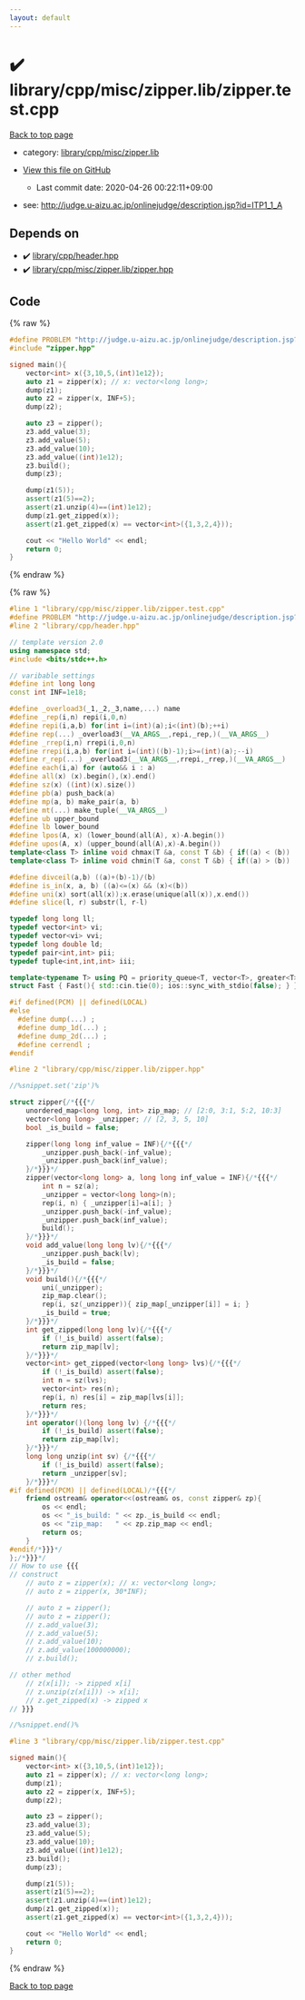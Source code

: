 ```yaml
---
layout: default
---
```


<!-- mathjax config similar to math.stackexchange -->
<script type="text/javascript" async
  src="https://cdnjs.cloudflare.com/ajax/libs/mathjax/2.7.5/MathJax.js?config=TeX-MML-AM_CHTML">
</script>
<script type="text/x-mathjax-config">
  MathJax.Hub.Config({
    TeX: { equationNumbers: { autoNumber: "AMS" }},
    tex2jax: {
      inlineMath: [ ['$','$'] ],
      processEscapes: true
    },
    "HTML-CSS": { matchFontHeight: false },
    displayAlign: "left",
    displayIndent: "2em"
  });
</script>

<script type="text/javascript" src="https://cdnjs.cloudflare.com/ajax/libs/jquery/3.4.1/jquery.min.js"></script>
<script src="https://cdn.jsdelivr.net/npm/jquery-balloon-js@1.1.2/jquery.balloon.min.js" integrity="sha256-ZEYs9VrgAeNuPvs15E39OsyOJaIkXEEt10fzxJ20+2I=" crossorigin="anonymous"></script>
<script type="text/javascript" src="../../../../../assets/js/copy-button.js"></script>
<link rel="stylesheet" href="../../../../../assets/css/copy-button.css" />


# :heavy_check_mark: library/cpp/misc/zipper.lib/zipper.test.cpp

<a href="../../../../../index.html">Back to top page</a>

* category: <a href="../../../../../index.html#04045c664907c0ef027b886794febe26">library/cpp/misc/zipper.lib</a>
* <a href="{{ site.github.repository_url }}/blob/master/library/cpp/misc/zipper.lib/zipper.test.cpp">View this file on GitHub</a>
    - Last commit date: 2020-04-26 00:22:11+09:00


* see: <a href="http://judge.u-aizu.ac.jp/onlinejudge/description.jsp?id=ITP1_1_A">http://judge.u-aizu.ac.jp/onlinejudge/description.jsp?id=ITP1_1_A</a>


## Depends on

* :heavy_check_mark: <a href="../../../../../library/library/cpp/header.hpp.html">library/cpp/header.hpp</a>
* :heavy_check_mark: <a href="../../../../../library/library/cpp/misc/zipper.lib/zipper.hpp.html">library/cpp/misc/zipper.lib/zipper.hpp</a>


## Code

<a id="unbundled"></a>
{% raw %}
```cpp
#define PROBLEM "http://judge.u-aizu.ac.jp/onlinejudge/description.jsp?id=ITP1_1_A"
#include "zipper.hpp"

signed main(){
    vector<int> x({3,10,5,(int)1e12});
    auto z1 = zipper(x); // x: vector<long long>;
    dump(z1);
    auto z2 = zipper(x, INF+5);
    dump(z2);

    auto z3 = zipper();
    z3.add_value(3);
    z3.add_value(5);
    z3.add_value(10);
    z3.add_value((int)1e12);
    z3.build();
    dump(z3);

    dump(z1(5));
    assert(z1(5)==2);
    assert(z1.unzip(4)==(int)1e12);
    dump(z1.get_zipped(x));
    assert(z1.get_zipped(x) == vector<int>({1,3,2,4}));

    cout << "Hello World" << endl;
    return 0;
}

```
{% endraw %}

<a id="bundled"></a>
{% raw %}
```cpp
#line 1 "library/cpp/misc/zipper.lib/zipper.test.cpp"
#define PROBLEM "http://judge.u-aizu.ac.jp/onlinejudge/description.jsp?id=ITP1_1_A"
#line 2 "library/cpp/header.hpp"

// template version 2.0
using namespace std;
#include <bits/stdc++.h>

// varibable settings
#define int long long
const int INF=1e18;

#define _overload3(_1,_2,_3,name,...) name
#define _rep(i,n) repi(i,0,n)
#define repi(i,a,b) for(int i=(int)(a);i<(int)(b);++i)
#define rep(...) _overload3(__VA_ARGS__,repi,_rep,)(__VA_ARGS__)
#define _rrep(i,n) rrepi(i,0,n)
#define rrepi(i,a,b) for(int i=(int)((b)-1);i>=(int)(a);--i)
#define r_rep(...) _overload3(__VA_ARGS__,rrepi,_rrep,)(__VA_ARGS__)
#define each(i,a) for (auto&& i : a)
#define all(x) (x).begin(),(x).end()
#define sz(x) ((int)(x).size())
#define pb(a) push_back(a)
#define mp(a, b) make_pair(a, b)
#define mt(...) make_tuple(__VA_ARGS__)
#define ub upper_bound
#define lb lower_bound
#define lpos(A, x) (lower_bound(all(A), x)-A.begin())
#define upos(A, x) (upper_bound(all(A),x)-A.begin())
template<class T> inline void chmax(T &a, const T &b) { if((a) < (b)) (a) = (b); }
template<class T> inline void chmin(T &a, const T &b) { if((a) > (b)) (a) = (b); }

#define divceil(a,b) ((a)+(b)-1)/(b)
#define is_in(x, a, b) ((a)<=(x) && (x)<(b))
#define uni(x) sort(all(x));x.erase(unique(all(x)),x.end())
#define slice(l, r) substr(l, r-l)

typedef long long ll;
typedef vector<int> vi;
typedef vector<vi> vvi;
typedef long double ld;
typedef pair<int,int> pii;
typedef tuple<int,int,int> iii;

template<typename T> using PQ = priority_queue<T, vector<T>, greater<T>>;
struct Fast { Fast(){ std::cin.tie(0); ios::sync_with_stdio(false); } } fast;

#if defined(PCM) || defined(LOCAL)
#else
  #define dump(...) ;
  #define dump_1d(...) ;
  #define dump_2d(...) ;
  #define cerrendl ;
#endif

#line 2 "library/cpp/misc/zipper.lib/zipper.hpp"

//%snippet.set('zip')%

struct zipper{/*{{{*/
    unordered_map<long long, int> zip_map; // [2:0, 3:1, 5:2, 10:3]
    vector<long long> _unzipper; // [2, 3, 5, 10]
    bool _is_build = false;

    zipper(long long inf_value = INF){/*{{{*/
        _unzipper.push_back(-inf_value);
        _unzipper.push_back(inf_value);
    }/*}}}*/
    zipper(vector<long long> a, long long inf_value = INF){/*{{{*/
        int n = sz(a);
        _unzipper = vector<long long>(n);
        rep(i, n) { _unzipper[i]=a[i]; }
        _unzipper.push_back(-inf_value);
        _unzipper.push_back(inf_value);
        build();
    }/*}}}*/
    void add_value(long long lv){/*{{{*/
        _unzipper.push_back(lv);
        _is_build = false;
    }/*}}}*/
    void build(){/*{{{*/
        uni(_unzipper);
        zip_map.clear();
        rep(i, sz(_unzipper)){ zip_map[_unzipper[i]] = i; }
        _is_build = true;
    }/*}}}*/
    int get_zipped(long long lv){/*{{{*/
        if (!_is_build) assert(false);
        return zip_map[lv];
    }/*}}}*/
    vector<int> get_zipped(vector<long long> lvs){/*{{{*/
        if (!_is_build) assert(false);
        int n = sz(lvs);
        vector<int> res(n);
        rep(i, n) res[i] = zip_map[lvs[i]];
        return res;
    }/*}}}*/
    int operator()(long long lv) {/*{{{*/
        if (!_is_build) assert(false);
        return zip_map[lv];
    }/*}}}*/
    long long unzip(int sv) {/*{{{*/
        if (!_is_build) assert(false);
        return _unzipper[sv];
    }/*}}}*/
#if defined(PCM) || defined(LOCAL)/*{{{*/
    friend ostream& operator<<(ostream& os, const zipper& zp){
        os << endl;
        os << "_is_build: " << zp._is_build << endl;
        os << "zip_map:   " << zp.zip_map << endl;
        return os;
    }
#endif/*}}}*/
};/*}}}*/
// How to use {{{
// construct
    // auto z = zipper(x); // x: vector<long long>;
    // auto z = zipper(x, 30*INF);

    // auto z = zipper();
    // auto z = zipper();
    // z.add_value(3);
    // z.add_value(5);
    // z.add_value(10);
    // z.add_value(100000000);
    // z.build();

// other method
    // z(x[i]); -> zipped x[i]
    // z.unzip(z(x[i])) -> x[i];
    // z.get_zipped(x) -> zipped x
// }}}

//%snippet.end()%

#line 3 "library/cpp/misc/zipper.lib/zipper.test.cpp"

signed main(){
    vector<int> x({3,10,5,(int)1e12});
    auto z1 = zipper(x); // x: vector<long long>;
    dump(z1);
    auto z2 = zipper(x, INF+5);
    dump(z2);

    auto z3 = zipper();
    z3.add_value(3);
    z3.add_value(5);
    z3.add_value(10);
    z3.add_value((int)1e12);
    z3.build();
    dump(z3);

    dump(z1(5));
    assert(z1(5)==2);
    assert(z1.unzip(4)==(int)1e12);
    dump(z1.get_zipped(x));
    assert(z1.get_zipped(x) == vector<int>({1,3,2,4}));

    cout << "Hello World" << endl;
    return 0;
}

```
{% endraw %}

<a href="../../../../../index.html">Back to top page</a>

